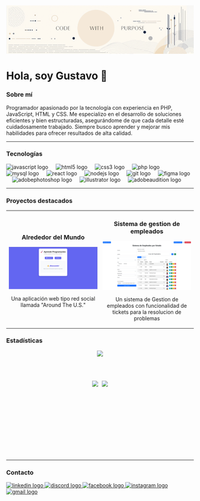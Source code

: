 ![Código con proposito](./Images/Banner2.jpg)
# Hola, soy Gustavo 👋
### Sobre mí

Programador apasionado por la tecnología con experiencia en PHP, JavaScript, HTML y CSS. Me especializo en el desarrollo de soluciones eficientes y bien estructuradas, asegurándome de que cada detalle esté cuidadosamente trabajado. Siempre busco aprender y mejorar mis habilidades para ofrecer resultados de alta calidad.

---

### Tecnologías

<div align="left">
  <img src="https://cdn.jsdelivr.net/gh/devicons/devicon/icons/javascript/javascript-original.svg" height="40" alt="javascript logo"  />
  <img width="12" />
  <img src="https://cdn.jsdelivr.net/gh/devicons/devicon/icons/html5/html5-original.svg" height="40" alt="html5 logo"  />
  <img width="12" />
  <img src="https://cdn.jsdelivr.net/gh/devicons/devicon/icons/css3/css3-original.svg" height="40" alt="css3 logo"  />
  <img width="12" />
  <img src="https://cdn.jsdelivr.net/gh/devicons/devicon/icons/php/php-original.svg" height="40" alt="php logo"  />
  <img width="12" />
  <img src="https://cdn.jsdelivr.net/gh/devicons/devicon/icons/mysql/mysql-original.svg" height="40" alt="mysql logo"  />
  <img width="12" />
  <img src="https://cdn.jsdelivr.net/gh/devicons/devicon/icons/react/react-original.svg" height="40" alt="react logo"  />
  <img width="12" />
  <img src="https://cdn.jsdelivr.net/gh/devicons/devicon/icons/nodejs/nodejs-original.svg" height="40" alt="nodejs logo"  />
  <img width="12" />
  <img src="https://cdn.jsdelivr.net/gh/devicons/devicon/icons/git/git-original.svg" height="40" alt="git logo"  />
  <img width="12" />
  <img src="https://cdn.jsdelivr.net/gh/devicons/devicon/icons/figma/figma-original.svg" height="40" alt="figma logo"  />
  <img width="12" />
  <img src="https://skillicons.dev/icons?i=ps" height="40" alt="adobephotoshop logo"  />
  <img width="12" />
  <img src="https://cdn.jsdelivr.net/gh/devicons/devicon/icons/illustrator/illustrator-plain.svg" height="40" alt="illustrator logo"  />
  <img width="12" />
  <img src="https://skillicons.dev/icons?i=au" height="40" alt="adobeaudition logo"  />
</div>

---

### Proyectos destacados

<table>
  <tr>
    <td width="50%">
      <h3 align="center">Alrededor del Mundo</h3>
      <p align="center">
        <a href="https://gustavo-corpus.github.io/repaso/" target="_blank">
          <img src="./Images/Aprende-programacion.png" alt="Proyecto 1"/>
        </a>
        <p align="center">
          Una aplicación web tipo red social llamada "Around The U.S."
        </p>
      </p>
    </td>
    <td width="50%">
      <h3 align="center">Sistema de gestion de empleados</h3>
      <p align="center">
        <a href="https://github.com/Gustavo-Corpus/SS-Laravel" target="_blank">
          <img src="./Images/Sistema-Gestion-Empleados.png" alt="Proyecto 2"/>
        </a>
        <p align="center">
          Un sistema de Gestion de empleados con funcionalidad de tickets para la resolucion de problemas
        </p>
      </p>
    </td>
  </tr>
</table>


### Estadísticas
<div align="center">
  <!-- GitHub Stats en español -->
  <img height="210em" src="https://github-readme-stats.vercel.app/api?username=Gustavo-Corpus&show_icons=true&bg_color=f5f2ed&border_color=d6d0c4&text_color=5d5c61&icon_color=7a7770&title_color=5d5c61&hide_border=false&locale=es" />

  <br></br>
  
  <div style="display: flex; justify-content: center; gap: 10px;">
  <!-- Top Languages en español -->
  <img height="150em" src="https://github-readme-stats.vercel.app/api/top-langs/?username=Gustavo-Corpus&layout=compact&bg_color=f5f2ed&border_color=d6d0c4&text_color=5d5c61&title_color=5d5c61&hide_border=false&locale=es" />
  
  <!-- GitHub Streak Stats en español -->
  <img height="150em" src="https://nirzak-streak-stats.vercel.app/?user=Gustavo-Corpus&background=f5f2ed&border=d6d0c4&stroke=d6d0c4&ring=7a7770&fire=7a7770&currStreakNum=5d5c61&sideNums=5d5c61&currStreakLabel=5d5c61&sideLabels=5d5c61&dates=5d5c61&locale=es" />
  </div>
</div>



<br></br>

---

### Contacto
<div align="left">
  <a href="https://www.linkedin.com/in/gustavo-corpus-603480297/" target="_blank">
    <img src="https://raw.githubusercontent.com/maurodesouza/profile-readme-generator/master/src/assets/icons/social/linkedin/default.svg" width="52" height="40" alt="linkedin logo"  />
  </a>
  <a href= "discord://-/users/771566944398213161">
    <img src="https://raw.githubusercontent.com/maurodesouza/profile-readme-generator/master/src/assets/icons/social/discord/default.svg" width="52" height="40" alt="discord logo"  />
  </a>
  <a href= "https://www.facebook.com/profile.php?id=100006095179180">
  <img src="https://raw.githubusercontent.com/maurodesouza/profile-readme-generator/master/src/assets/icons/social/facebook/default.svg" width="52" height="40" alt="facebook logo"  />
  </a>
  <a href="https://instagram.com/gustavo_ducorps">
  <img src="https://raw.githubusercontent.com/maurodesouza/profile-readme-generator/master/src/assets/icons/social/instagram/default.svg" width="52" height="40" alt="instagram logo"  />
  </a>
  <a href="mailto:guscorpus40@gmail.com">
  <img src="https://raw.githubusercontent.com/maurodesouza/profile-readme-generator/master/src/assets/icons/social/gmail/default.svg" width="52" height="40" alt="gmail logo"  />
  </a>
</div>